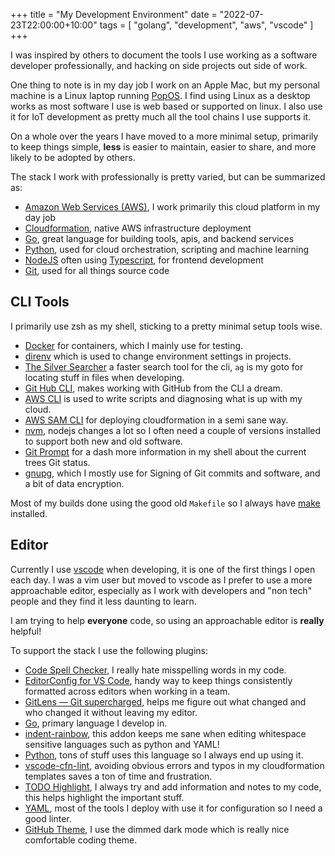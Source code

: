 +++
title = "My Development Environment"
date = "2022-07-23T22:00:00+10:00"
tags = [ "golang", "development", "aws", "vscode" ]
+++

I was inspired by others to document the tools I use working as a software developer professionally, and hacking on side projects out side of work.

One thing to note is in my day job I work on an Apple Mac, but my personal machine is a Linux laptop running [PopOS](https://pop.system76.com/). I find using Linux as a desktop works as most software I use is web based or supported on linux. I also use it for IoT development as pretty much all the tool chains I use supports it.

On a whole over the years I have moved to a more minimal setup, primarily to keep things simple, **less** is easier to maintain, easier to share, and more likely to be adopted by others.

The stack I work with professionally is pretty varied, but can be summarized as:

* [Amazon Web Services (AWS)](https://aws.amazon.com/), I work primarily this cloud platform in my day job
* [Cloudformation](https://aws.amazon.com/cloudformation/), native AWS infrastructure deployment
* [Go](https://go.dev), great language for building tools, apis, and backend services
* [Python](https://www.python.org/), used for cloud orchestration, scripting and machine learning
* [NodeJS](https://nodejs.org/en/) often using [Typescript](https://www.typescriptlang.org/), for frontend development
* [Git](https://git-scm.com/), used for all things source code

## CLI Tools

I primarily use zsh as my shell, sticking to a pretty minimal setup tools wise. 

* [Docker](https://www.docker.com/) for containers, which I mainly use for testing.
* [direnv](https://direnv.net/) which is used to change environment settings in projects.
* [The Silver Searcher](https://github.com/ggreer/the_silver_searcher) a faster search tool for the cli, `ag` is my goto for locating stuff in files when developing.
* [Git Hub CLI](https://github.com/cli/cli), makes working with GitHub from the CLI a dream.
* [AWS CLI](https://awscli.amazonaws.com/v2/documentation/api/latest/index.html) is used to write scripts and diagnosing what is up with my cloud.
* [AWS SAM CLI](https://docs.aws.amazon.com/serverless-application-model/latest/developerguide/serverless-sam-cli-install.html) for deploying cloudformation in a semi sane way.
* [nvm](https://github.com/nvm-sh/nvm), nodejs changes a lot so I often need a couple of versions installed to support both new and old software.
* [Git Prompt](https://github.com/git/git/blob/master/contrib/completion/git-prompt.sh) for a dash more information in my shell about the current trees Git status.
* [gnupg](https://gnupg.org/), which I mostly use for Signing of Git commits and software, and a bit of data encryption.

Most of my builds done using the good old `Makefile` so I always have [make](https://www.gnu.org/software/make/) installed.

## Editor

Currently I use [vscode](https://code.visualstudio.com/) when developing, it is one of the first things I open each day. I was a vim user but moved to vscode as I prefer to use a more approachable editor, especially as I work with developers and "non tech" people and they find it less daunting to learn.

I am trying to help **everyone** code, so using an approachable editor is **really** helpful!

To support the stack I use the following plugins:

* [Code Spell Checker](https://marketplace.visualstudio.com/items?itemName=streetsidesoftware.code-spell-checker), I really hate misspelling words in my code.
* [EditorConfig for VS Code](https://marketplace.visualstudio.com/items?itemName=EditorConfig.EditorConfig), handy way to keep things consistently formatted across editors when working in a team.
* [GitLens — Git supercharged](https://marketplace.visualstudio.com/items?itemName=eamodio.gitlens), helps me figure out what changed and who changed it without leaving my editor.
* [Go](https://marketplace.visualstudio.com/items?itemName=golang.Go), primary language I develop in.
* [indent-rainbow](https://marketplace.visualstudio.com/items?itemName=oderwat.indent-rainbow), this addon keeps me sane when editing whitespace sensitive languages such as python and YAML!
* [Python](https://marketplace.visualstudio.com/items?itemName=ms-python.python), tons of stuff uses this language so I always end up using it.
* [vscode-cfn-lint](https://marketplace.visualstudio.com/items?itemName=kddejong.vscode-cfn-lint), avoiding obvious errors and typos in my cloudformation templates saves a ton of time and frustration.
* [TODO Highlight](https://marketplace.visualstudio.com/items?itemName=wayou.vscode-todo-highlight), I always try and add information and notes to my code, this helps highlight the important stuff.
* [YAML](https://marketplace.visualstudio.com/items?itemName=redhat.vscode-yaml), most of the tools I deploy with use it for configuration so I need a good linter.
* [GitHub Theme](https://marketplace.visualstudio.com/items?itemName=GitHub.github-vscode-theme), I use the dimmed dark mode which is really nice comfortable coding theme.